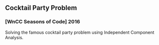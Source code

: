 ## Cocktail Party Problem
### [WnCC Seasons of Code] 2016

Solving the famous cocktail party problem using Independent Component Analysis.
